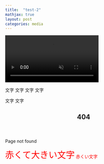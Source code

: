 ```yaml
---
title:  "test-2"
mathjax: true
layout: post
categories: media
---
```


<video src="/assets/Media/Videos/atami-station.mp4" playsinline muted autoplay controls="controls" style="max-width: 730px;">
</video>

文字
文字
文字
文字

文字
文字

<article>
  <header><h1>404</h1></header>
  <p>Page not found</p>
</article>

<span style="font-size: 200%; color: red;">赤くて大きい文字</span>
<font color="Red">赤くい文字</font>
